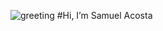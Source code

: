 ![greeting](https://www.codedex.io/images/wave.gif) #Hi, I’m Samuel Acosta


<!---
its-samuel-acosta/its-samuel-acosta is a ✨ special ✨ repository because its `README.md` (this file) appears on your GitHub profile.
You can click the Preview link to take a look at your changes.
--->
